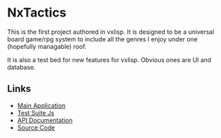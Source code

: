 # NxTactics

This is the first project authored in vxlisp. It is designed to be a universal board game/rpg system to include all the genres I enjoy under one (hopefully managable) roof.

It is also a test bed for new features for vxlisp. Obvious ones are UI and database.

## Links
* [Main Application](html/runjs.html)
* [Test Suite Js](html/testjs.html)
* [API Documentation](doc/doc.html)
* [Source Code](https://github.com/Vyridian/nxtactics)
